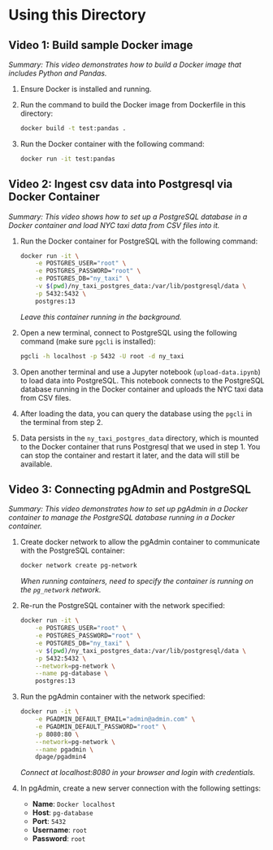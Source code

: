 # Using this Directory

## Video 1: Build sample Docker image

*Summary: This video demonstrates how to build a Docker image that includes Python and Pandas.*

1. Ensure Docker is installed and running.
2. Run the command to build the Docker image from Dockerfile in this directory:

    ```bash
    docker build -t test:pandas .
    ```

3. Run the Docker container with the following command:

    ```bash
    docker run -it test:pandas
    ```

## Video 2: Ingest csv data into Postgresql via Docker Container

*Summary: This video shows how to set up a PostgreSQL database in a Docker container and load NYC taxi data from CSV files into it.*

1. Run the Docker container for PostgreSQL with the following command:

    ```bash
    docker run -it \
        -e POSTGRES_USER="root" \
        -e POSTGRES_PASSWORD="root" \
        -e POSTGRES_DB="ny_taxi" \
        -v $(pwd)/ny_taxi_postgres_data:/var/lib/postgresql/data \
        -p 5432:5432 \
        postgres:13
    ```

    *Leave this container running in the background.*

2. Open a new terminal, connect to PostgreSQL using the following command (make sure `pgcli` is installed):

    ```bash
    pgcli -h localhost -p 5432 -U root -d ny_taxi
    ```

3. Open another terminal and use a Jupyter notebook (`upload-data.ipynb`) to load data into PostgreSQL. This notebook connects to the PostgreSQL database running in the Docker container and uploads the NYC taxi data from CSV files.

4. After loading the data, you can query the database using the `pgcli` in the terminal from step 2.

5. Data persists in the `ny_taxi_postgres_data` directory, which is mounted to the Docker container that runs Postgresql that we used in step 1. You can stop the container and restart it later, and the data will still be available.

## Video 3: Connecting pgAdmin and PostgreSQL

*Summary: This video demonstrates how to set up pgAdmin in a Docker container to manage the PostgreSQL database running in a Docker container.*

1. Create docker network to allow the pgAdmin container to communicate with the PostgreSQL container:

    ```bash
    docker network create pg-network
    ```

    *When running containers, need to specify the container is running on the `pg_network` network.*

2. Re-run the PostgreSQL container with the network specified:

    ```bash
    docker run -it \
        -e POSTGRES_USER="root" \
        -e POSTGRES_PASSWORD="root" \
        -e POSTGRES_DB="ny_taxi" \
        -v $(pwd)/ny_taxi_postgres_data:/var/lib/postgresql/data \
        -p 5432:5432 \
        --network=pg-network \
        --name pg-database \
        postgres:13
    ```

3. Run the pgAdmin container with the network specified:

    ```bash
    docker run -it \
        -e PGADMIN_DEFAULT_EMAIL="admin@admin.com" \
        -e PGADMIN_DEFAULT_PASSWORD="root" \
        -p 8080:80 \
        --network=pg-network \
        --name pgadmin \
        dpage/pgadmin4
    ```

    *Connect at localhost:8080 in your browser and login with credentials.*

4. In pgAdmin, create a new server connection with the following settings:

    - **Name**: `Docker localhost`
    - **Host**: `pg-database`
    - **Port**: `5432`
    - **Username**: `root`
    - **Password**: `root`
